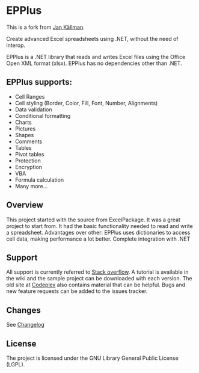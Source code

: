 # EPPlus

This is a fork from [Jan Källman](https://github.com/JanKallman/EPPlus).

Create advanced Excel spreadsheets using .NET, without the need of interop.

EPPlus is a .NET library that reads and writes Excel files using the Office Open XML format (xlsx).
EPPlus has no dependencies other than .NET.
 
## EPPlus supports:
* Cell Ranges
* Cell styling (Border, Color, Fill, Font, Number, Alignments)
* Data validation
* Conditional formatting
* Charts
* Pictures
* Shapes
* Comments
* Tables
* Pivot tables
* Protection
* Encryption
* VBA
* Formula calculation
* Many more...

## Overview
This project started with the source from ExcelPackage. It was a great project to start from.
It had the basic functionality needed to read and write a spreadsheet.
Advantages over other:
EPPlus uses dictionaries to access cell data, making performance a lot better.
Complete integration with .NET

## Support
All support is currently referred to [Stack overflow](https://stackoverflow.com/questions/tagged/epplus).
A tutorial is available in the wiki and the sample project can be downloaded with each version.
The old site at [Codeplex](http://epplus.codeplex.com) also contains material that can be helpful.
Bugs and new feature requests can be added to the issues tracker.

## Changes
See [Changelog](CHANGELOG.md)

## License
The project is licensed under the GNU Library General Public License (LGPL).
